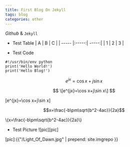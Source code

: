 ```yaml
---
title: First Blog On Jekyll
tags: blog
categories: other
---
```



*Github* & `Jekyll`

- Test Table
|   A   |   B   |   C   |
| ----- |:-----:| -----:|
|   1   |   2   |   3   |

- Test Code
```
#!/usr/bin/env python
print('Hello World!')
print('Hello Blog!')
```

$$
e^{jx}=\cos x+j\sin x
$$

$$
\[e^{jx}=\cos x+j\sin x\]
$$

\[e^{jx}=\cos x+j\sin x\]

$$x=\frac{-b\pm\sqrt{b^2-4ac}}{2a}$$

\\(x=\frac{-b\pm\sqrt{b^2-4ac}}{2a}\\)

- Test Picture
![pic][pic]


[pic]:{{"/Light_Of_Dawn.jpg" | prepend: site.imgrepo }}



